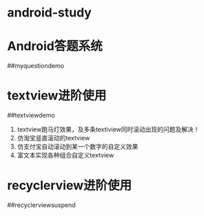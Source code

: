 # android-study


# Android答题系统   

##myquestiondemo

# textview进阶使用

##textviewdemo

 1. textview跑马灯效果，及多条textiview同时滚动出现的问题及解决！
 2. 仿淘宝竖直滚动的textview
 3. 仿支付宝自动滚动到某一个数字的自定义效果
 4. 富文本实现各种组合自定义textview
 
 # recyclerview进阶使用

##recyclerviewsuspend


